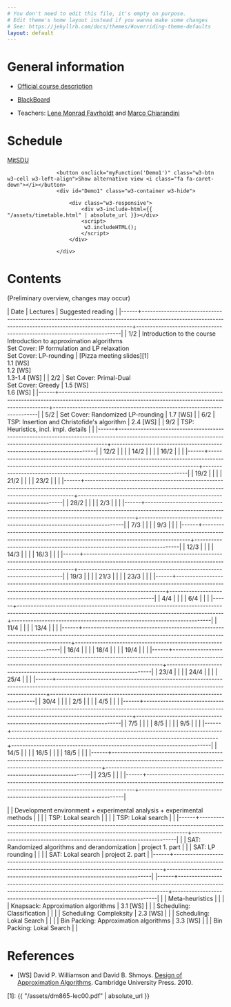```yaml
---
# You don't need to edit this file, it's empty on purpose.
# Edit theme's home layout instead if you wanna make some changes
# See: https://jekyllrb.com/docs/themes/#overriding-theme-defaults
layout: default
---
```



# General information

- [Official course description](http://natfak.sdu.dk/laeseplan/kursusbeskrivelse.php?kursuskode=DM865&lang=en)

- [BlackBoard](https://e-learn.sdu.dk/webapps/blackboard/execute/courseMain?course_id=_386519_1)

- Teachers: [Lene Monrad Favrholdt](http://www.imada.sdu.dk/~lenem/) and [Marco Chiarandini](http://www.imada.sdu.dk/~marco)


# Schedule

<a href="https://mitsdu.sdu.dk/skema/activity/15019601/e17">MitSDU</a>

                    <button onclick="myFunction('Demo1')" class="w3-btn w3-cell w3-left-align">Show alternative view <i class="fa fa-caret-down"></i></button>
                    <div id="Demo1" class="w3-container w3-hide">

                        <div class="w3-responsive">
                            <div w3-include-html={{ "/assets/timetable.html" | absolute_url }}></div>
                            <script>
                             w3.includeHTML();
                            </script>
                        </div>

                    </div>



# Contents 

(Preliminary overview, changes may occur)

| Date | Lectures  	                                                                                                                                     | Suggested reading   	                                           |
|------+--------------------------------------------------------------------------------------------------------------------------------------------------------+------------------------------------------------------------------------|
| 1/2  | Introduction to the course <br> Introduction to approximation algorithms <br> Set Cover: IP formulation and LP relaxation <br>  Set Cover: LP-rounding | [Pizza meeting slides][1]<br> 1.1 [WS] <br> 1.2 [WS] <br> 1.3-1.4 [WS] |
| 2/2  | Set Cover: Primal-Dual <br> Set Cover: Greedy                                                                                                          | 1.5 [WS] <br> 1.6 [WS]                                                 |
|------+--------------------------------------------------------------------------------------------------------------------------------------------------------+------------------------------------------------------------------------|
| 5/2  | Set Cover: Randomized LP-rounding                                                                                                                      | 1.7 [WS]                                                               |
| 6/2  | TSP: Insertion and Christofide's algorithm                                                                                                             | 2.4 [WS]                                                               |
| 9/2  | TSP: Heuristics, incl. impl. details                                                                                                                   |                                                                        |
|------+--------------------------------------------------------------------------------------------------------------------------------------------------------+------------------------------------------------------------------------|
| 12/2 |                                                                                                                                                        |                                                                        |
| 14/2 |                                                                                                                                                        |                                                                        |
| 16/2 |                                                                                                                                                        |                                                                        |
|------+--------------------------------------------------------------------------------------------------------------------------------------------------------+------------------------------------------------------------------------|
| 19/2 |                                                                                                                                                        |                                                                        |
| 21/2 |                                                                                                                                                        |                                                                        |
| 23/2 |                                                                                                                                                        |                                                                        |
|------+--------------------------------------------------------------------------------------------------------------------------------------------------------+------------------------------------------------------------------------|
| 28/2 |                                                                                                                                                        |                                                                        |
| 2/3  |                                                                                                                                                        |                                                                        |
|------+--------------------------------------------------------------------------------------------------------------------------------------------------------+------------------------------------------------------------------------|
| 7/3  |                                                                                                                                                        |                                                                        |
| 9/3  |                                                                                                                                                        |                                                                        |
|------+--------------------------------------------------------------------------------------------------------------------------------------------------------+------------------------------------------------------------------------|
| 12/3 |                                                                                                                                                        |                                                                        |
| 14/3 |                                                                                                                                                        |                                                                        |
| 16/3 |                                                                                                                                                        |                                                                        |
|------+--------------------------------------------------------------------------------------------------------------------------------------------------------+------------------------------------------------------------------------|
| 19/3 |                                                                                                                                                        |                                                                        |
| 21/3 |                                                                                                                                                        |                                                                        |
| 23/3 |                                                                                                                                                        |                                                                        |
|------+--------------------------------------------------------------------------------------------------------------------------------------------------------+------------------------------------------------------------------------|
| 4/4  |                                                                                                                                                        |                                                                        |
| 6/4  |                                                                                                                                                        |                                                                        |
|------+--------------------------------------------------------------------------------------------------------------------------------------------------------+------------------------------------------------------------------------|
| 11/4 |                                                                                                                                                        |                                                                        |
| 13/4 |                                                                                                                                                        |                                                                        |
|------+--------------------------------------------------------------------------------------------------------------------------------------------------------+------------------------------------------------------------------------|
| 16/4 |                                                                                                                                                        |                                                                        |
| 18/4 |                                                                                                                                                        |                                                                        |
| 19/4 |                                                                                                                                                        |                                                                        |
|------+--------------------------------------------------------------------------------------------------------------------------------------------------------+------------------------------------------------------------------------|
| 23/4 |                                                                                                                                                        |                                                                        |
| 24/4 |                                                                                                                                                        |                                                                        |
| 25/4 |                                                                                                                                                        |                                                                        |
|------+--------------------------------------------------------------------------------------------------------------------------------------------------------+------------------------------------------------------------------------|
| 30/4 |                                                                                                                                                        |                                                                        |
| 2/5  |                                                                                                                                                        |                                                                        |
| 4/5  |                                                                                                                                                        |                                                                        |
|------+--------------------------------------------------------------------------------------------------------------------------------------------------------+------------------------------------------------------------------------|
| 7/5  |                                                                                                                                                        |                                                                        |
| 8/5  |                                                                                                                                                        |                                                                        |
| 9/5  |                                                                                                                                                        |                                                                        |
|------+--------------------------------------------------------------------------------------------------------------------------------------------------------+------------------------------------------------------------------------|
| 14/5 |                                                                                                                                                        |                                                                        |
| 16/5 |                                                                                                                                                        |                                                                        |
| 18/5 |                                                                                                                                                        |                                                                        |
|------+--------------------------------------------------------------------------------------------------------------------------------------------------------+------------------------------------------------------------------------|
| 23/5 |                                                                                                                                                        |                                                                        |
|------+--------------------------------------------------------------------------------------------------------------------------------------------------------+------------------------------------------------------------------------|




|      | Development environment + experimental analysis + experimental methods                                                                                 |                                                                        |
|      | TSP: Lokal search                                                                                                                                      |                                                                        |
|      | TSP: Lokal search                                                                                                                                      |                                                                        |
|------+--------------------------------------------------------------------------------------------------------------------------------------------------------+------------------------------------------------------------------------|
|      | SAT: Randomized algorithms and derandomization                                                                                                         | project 1. part                                                        |
|      | SAT: LP rounding                                                                                                                                       |                                                                        |
|      | SAT: Lokal search                                                                                                                                      | project 2. part                                                        |
|------+--------------------------------------------------------------------------------------------------------------------------------------------------------+------------------------------------------------------------------------|
|------+--------------------------------------------------------------------------------------------------------------------------------------------------------+------------------------------------------------------------------------|
|      | Meta-heuristics                                                                                                                                        |                                                                        |
|      | Knapsack: Approximation algorithms                                                                                                                     | 3.1 [WS]                                                               |
|      | Scheduling: Classification                                                                                                                             |                                                                        |
|      | Scheduling: Compleksity                                                                                                                                | 2.3 [WS]                                                               |
|      | Scheduling: Lokal Search                                                                                                                               |                                                                        |
|      | Bin Packing: Approximation algorithms                                                                                                                  | 3.3 [WS]                                                               |
|      | Bin Packing: Lokal Search                                                                                                                              |                                                                        |




# References 

- [WS] David P. Williamson and David
  B. Shmoys. [Design of Approximation Algorithms](http://www.designofapproxalgs.com/). Cambridge
  University Press. 2010.


[1]: {{ "/assets/dm865-lec00.pdf" | absolute_url }}
